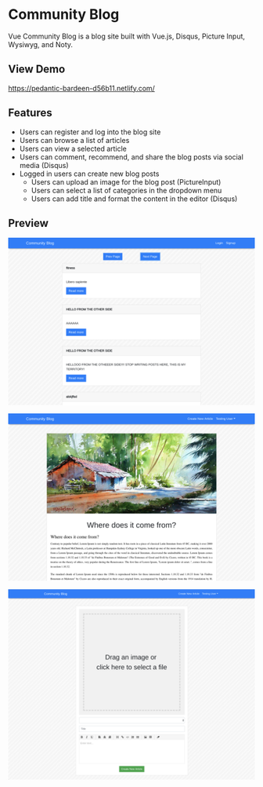 # Community Blog

Vue Community Blog is a blog site built with Vue.js, Disqus, Picture Input, Wysiwyg, and Noty.

## View Demo
https://pedantic-bardeen-d56b11.netlify.com/

## Features
* Users can register and log into the blog site
* Users can browse a list of articles
* Users can view a selected article
* Users can comment, recommend, and share the blog posts via social media (Disqus)
* Logged in users can create new blog posts
  * Users can upload an image for the blog post (PictureInput)
  * Users can select a list of categories in the dropdown menu
  * Users can add title and format the content in the editor (Disqus)
  
## Preview
![Alt text](src/assets/screen3.png?raw=true "screenshot3")

![Alt text](src/assets/screen1.png?raw=true "screenshot1")

![Alt text](src/assets/screen2.png?raw=true "screenshot2")

  
  
